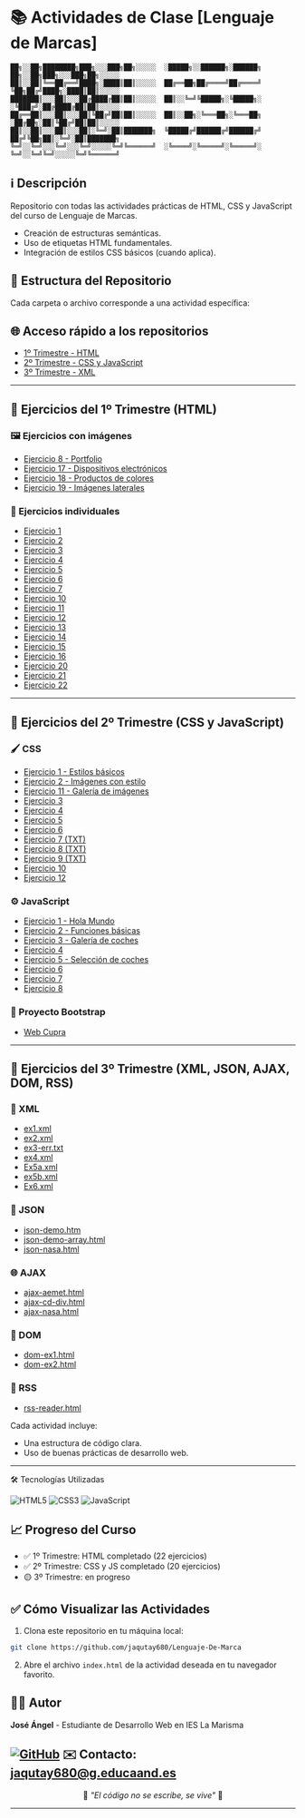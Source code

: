 # 📚 Actividades de Clase [Lenguaje de Marcas]

```
██╗░░██╗████████╗███╗░░░███╗██╗░░░░░  ░█████╗░░██████╗░██████╗  ██╗░░██╗███╗░░░███╗██╗░░░░░  
██║░░██║╚══██╔══╝████╗░████║██║░░░░░  ██╔══██╗██╔════╝██╔════╝  ╚██╗██╔╝████╗░████║██║░░░░░  
███████║░░░██║░░░██╔████╔██║██║░░░░░  ██║░░╚═╝╚█████╗░╚█████╗░  ░╚███╔╝░██╔████╔██║██║░░░░░  
██╔══██║░░░██║░░░██║╚██╔╝██║██║░░░░░  ██║░░██╗░╚═══██╗░╚═══██╗  ░██╔██╗░██║╚██╔╝██║██║░░░░░  
██║░░██║░░░██║░░░██║░╚═╝░██║███████╗  ╚█████╔╝██████╔╝██████╔╝  ██╔╝╚██╗██║░╚═╝░██║███████╗  
╚═╝░░╚═╝░░░╚═╝░░░╚═╝░░░░░╚═╝╚══════╝  ░╚════╝░╚═════╝░╚═════╝░  ╚═╝░░╚═╝╚═╝░░░░░╚═╝╚══════╝
```
## ℹ️ Descripción
Repositorio con todas las actividades prácticas de HTML, CSS y JavaScript del curso de Lenguaje de Marcas.

- Creación de estructuras semánticas.
- Uso de etiquetas HTML fundamentales.
- Integración de estilos CSS básicos (cuando aplica).

## 🔗 Estructura del Repositorio

Cada carpeta o archivo corresponde a una actividad específica:
## 🌐 Acceso rápido a los repositorios
- [1º Trimestre - HTML](https://github.com/jaqutay680/Lenguaje-De-Marca/tree/main/1%C2%BATRIMESTRE)
- [2º Trimestre - CSS y JavaScript](https://github.com/jaqutay680/Lenguaje-De-Marca/tree/main/2%C2%BATRIMESTRE)
- [3º Trimestre - XML](https://github.com/jaqutay680/Lenguaje-De-Marca/tree/main/3%C2%BATRIMESTRE)

---
## 📂 Ejercicios del 1º Trimestre (HTML)

### 🖼️ Ejercicios con imágenes
- [Ejercicio 8 - Portfolio](https://github.com/jaqutay680/Lenguaje-De-Marca/tree/main/1%C2%BATRIMESTRE/Ejercicio8)
- [Ejercicio 17 - Dispositivos electrónicos](https://github.com/jaqutay680/Lenguaje-De-Marca/tree/main/1%C2%BATRIMESTRE/ejercicio17)
- [Ejercicio 18 - Productos de colores](https://github.com/jaqutay680/Lenguaje-De-Marca/tree/main/1%C2%BATRIMESTRE/ejercicio18)
- [Ejercicio 19 - Imágenes laterales](https://github.com/jaqutay680/Lenguaje-De-Marca/tree/main/1%C2%BATRIMESTRE/ejercicio19)

### 📄 Ejercicios individuales
- [Ejercicio 1](https://github.com/jaqutay680/Lenguaje-De-Marca/blob/main/1%C2%BATRIMESTRE/ejercicio1.html)
- [Ejercicio 2](https://github.com/jaqutay680/Lenguaje-De-Marca/blob/main/1%C2%BATRIMESTRE/ejercicio2.html)
- [Ejercicio 3](https://github.com/jaqutay680/Lenguaje-De-Marca/blob/main/1%C2%BATRIMESTRE/ejercicio3.html)
- [Ejercicio 4](https://github.com/jaqutay680/Lenguaje-De-Marca/blob/main/1%C2%BATRIMESTRE/ejercicio4.html)
- [Ejercicio 5](https://github.com/jaqutay680/Lenguaje-De-Marca/blob/main/1%C2%BATRIMESTRE/ejercicio5.html)
- [Ejercicio 6](https://github.com/jaqutay680/Lenguaje-De-Marca/blob/main/1%C2%BATRIMESTRE/ejercicio6.html)
- [Ejercicio 7](https://github.com/jaqutay680/Lenguaje-De-Marca/blob/main/1%C2%BATRIMESTRE/ejercicio7.html)
- [Ejercicio 10](https://github.com/jaqutay680/Lenguaje-De-Marca/blob/main/1%C2%BATRIMESTRE/ejercicio10.html)
- [Ejercicio 11](https://github.com/jaqutay680/Lenguaje-De-Marca/blob/main/1%C2%BATRIMESTRE/ejercicio11.html)
- [Ejercicio 12](https://github.com/jaqutay680/Lenguaje-De-Marca/blob/main/1%C2%BATRIMESTRE/ejercicio12.html)
- [Ejercicio 13](https://github.com/jaqutay680/Lenguaje-De-Marca/blob/main/1%C2%BATRIMESTRE/ejercicio13.html)
- [Ejercicio 14](https://github.com/jaqutay680/Lenguaje-De-Marca/blob/main/1%C2%BATRIMESTRE/ejercicio14.html)
- [Ejercicio 15](https://github.com/jaqutay680/Lenguaje-De-Marca/blob/main/1%C2%BATRIMESTRE/ejercicio15.html)
- [Ejercicio 16](https://github.com/jaqutay680/Lenguaje-De-Marca/blob/main/1%C2%BATRIMESTRE/ejercicio16.html)
- [Ejercicio 20](https://github.com/jaqutay680/Lenguaje-De-Marca/blob/main/1%C2%BATRIMESTRE/ejercicio20.html)
- [Ejercicio 21](https://github.com/jaqutay680/Lenguaje-De-Marca/blob/main/1%C2%BATRIMESTRE/ejercicio21.html)
- [Ejercicio 22](https://github.com/jaqutay680/Lenguaje-De-Marca/blob/main/1%C2%BATRIMESTRE/ejercicio22.html)
---
## 📂 Ejercicios del 2º Trimestre (CSS y JavaScript)

### 🖌️ CSS
- [Ejercicio 1 - Estilos básicos](https://github.com/jaqutay680/Lenguaje-De-Marca/tree/main/2%C2%BATRIMESTRE/CSS/ejercicio1)
- [Ejercicio 2 - Imágenes con estilo](https://github.com/jaqutay680/Lenguaje-De-Marca/tree/main/2%C2%BATRIMESTRE/CSS/ejercicio2)
- [Ejercicio 11 - Galería de imágenes](https://github.com/jaqutay680/Lenguaje-De-Marca/tree/main/2%C2%BATRIMESTRE/CSS/ejercicio11)
- [Ejercicio 3](https://github.com/jaqutay680/Lenguaje-De-Marca/blob/main/2%C2%BATRIMESTRE/CSS/ejercicio3.html)
- [Ejercicio 4](https://github.com/jaqutay680/Lenguaje-De-Marca/blob/main/2%C2%BATRIMESTRE/CSS/ejercicio4.html)
- [Ejercicio 5](https://github.com/jaqutay680/Lenguaje-De-Marca/blob/main/2%C2%BATRIMESTRE/CSS/ejercicio5.html)
- [Ejercicio 6](https://github.com/jaqutay680/Lenguaje-De-Marca/blob/main/2%C2%BATRIMESTRE/CSS/ejercicio6.html)
- [Ejercicio 7 (TXT)](https://github.com/jaqutay680/Lenguaje-De-Marca/blob/main/2%C2%BATRIMESTRE/CSS/ejercicio7.txt)
- [Ejercicio 8 (TXT)](https://github.com/jaqutay680/Lenguaje-De-Marca/blob/main/2%C2%BATRIMESTRE/CSS/ejercicio8.txt)
- [Ejercicio 9 (TXT)](https://github.com/jaqutay680/Lenguaje-De-Marca/blob/main/2%C2%BATRIMESTRE/CSS/ejercicio9.txt)
- [Ejercicio 10](https://github.com/jaqutay680/Lenguaje-De-Marca/blob/main/2%C2%BATRIMESTRE/CSS/ejercicio10.html)
- [Ejercicio 12](https://github.com/jaqutay680/Lenguaje-De-Marca/blob/main/2%C2%BATRIMESTRE/CSS/ejercicio12.html)

### ⚙️ JavaScript
- [Ejercicio 1 - Hola Mundo](https://github.com/jaqutay680/Lenguaje-De-Marca/tree/main/2%C2%BATRIMESTRE/JavaScript/ejercicio1)
- [Ejercicio 2 - Funciones básicas](https://github.com/jaqutay680/Lenguaje-De-Marca/tree/main/2%C2%BATRIMESTRE/JavaScript/ejercicio2)
- [Ejercicio 3 - Galería de coches](https://github.com/jaqutay680/Lenguaje-De-Marca/tree/main/2%C2%BATRIMESTRE/JavaScript/ejercicio3)
- [Ejercicio 4](https://github.com/jaqutay680/Lenguaje-De-Marca/tree/main/2%C2%BATRIMESTRE/JavaScript/ejercicio4)
- [Ejercicio 5 - Selección de coches](https://github.com/jaqutay680/Lenguaje-De-Marca/tree/main/2%C2%BATRIMESTRE/JavaScript/ejercicio5)
- [Ejercicio 6](https://github.com/jaqutay680/Lenguaje-De-Marca/tree/main/2%C2%BATRIMESTRE/JavaScript/ejercicio6)
- [Ejercicio 7](https://github.com/jaqutay680/Lenguaje-De-Marca/tree/main/2%C2%BATRIMESTRE/JavaScript/ejercicio7)
- [Ejercicio 8](https://github.com/jaqutay680/Lenguaje-De-Marca/tree/main/2%C2%BATRIMESTRE/JavaScript/ejercicio8)
### 🚀 Proyecto Bootstrap
- [Web Cupra](https://github.com/jaqutay680/ProyectoBootstrap)
--------------------------------------------------------------------------
## 📂 Ejercicios del 3º Trimestre (XML, JSON, AJAX, DOM, RSS)

### 📄 XML
- [ex1.xml](https://github.com/jaqutay680/Lenguaje-De-Marca/blob/main/3%C2%BATRIMESTRE/XML-Exercises/Ex1.xml)
- [ex2.xml](https://github.com/jaqutay680/Lenguaje-De-Marca/blob/main/3%C2%BATRIMESTRE/XML-Exercises/Ex2.xml)
- [ex3-err.txt](https://github.com/jaqutay680/Lenguaje-De-Marca/blob/main/3%C2%BATRIMESTRE/XML-Exercises/ex3-err.txt)
- [ex4.xml](https://github.com/jaqutay680/Lenguaje-De-Marca/blob/main/3%C2%BATRIMESTRE/XML-Exercises/ex4.xml)
- [Ex5a.xml](https://github.com/jaqutay680/Lenguaje-De-Marca/blob/main/3%C2%BATRIMESTRE/XML-Exercises/Ex5a.xml)
- [ex5b.xml](https://github.com/jaqutay680/Lenguaje-De-Marca/blob/main/3%C2%BATRIMESTRE/XML-Exercises/Ex5b.xml)
- [Ex6.xml](https://github.com/jaqutay680/Lenguaje-De-Marca/blob/main/3%C2%BATRIMESTRE/XML-Exercises/Ex6.xml)

### 🔄 JSON
- [json-demo.htm](https://github.com/jaqutay680/Lenguaje-De-Marca/blob/main/3%C2%BATRIMESTRE/JSON/json-demo.htm)
- [json-demo-array.html](https://github.com/jaqutay680/Lenguaje-De-Marca/blob/main/3%C2%BATRIMESTRE/JSON/json-demo-array.html)
- [json-nasa.html](https://github.com/jaqutay680/Lenguaje-De-Marca/blob/main/3%C2%BATRIMESTRE/JSON/json-nasa.html)

### 🌐 AJAX
- [ajax-aemet.html](https://github.com/jaqutay680/Lenguaje-De-Marca/blob/main/3%C2%BATRIMESTRE/AJAX/ajax-aemet.html)
- [ajax-cd-div.html](https://github.com/jaqutay680/Lenguaje-De-Marca/blob/main/3%C2%BATRIMESTRE/AJAX/ajax-cd-div.html)
- [ajax-nasa.html](https://github.com/jaqutay680/Lenguaje-De-Marca/blob/main/3%C2%BATRIMESTRE/AJAX/ajax-nasa.html)

### 🧩 DOM
- [dom-ex1.html](https://github.com/jaqutay680/Lenguaje-De-Marca/blob/main/3%C2%BATRIMESTRE/DOM/dom-ex1.html)
- [dom-ex2.html](https://github.com/jaqutay680/Lenguaje-De-Marca/blob/main/3%C2%BATRIMESTRE/DOM/dom-ex2.html)

### 📡 RSS
- [rss-reader.html](https://github.com/jaqutay680/Lenguaje-De-Marca/blob/main/3%C2%BATRIMESTRE/RSS/rss-reader.html)


Cada actividad incluye:
- Una estructura de código clara.
- Uso de buenas prácticas de desarrollo web.
--------------------------------------------------------------------------
🛠️ Tecnologías Utilizadas
<p align="left"> <img src="https://img.shields.io/badge/HTML5-E34F26?style=for-the-badge&logo=html5&logoColor=white" alt="HTML5"> <img src="https://img.shields.io/badge/CSS3-1572B6?style=for-the-badge&logo=css3&logoColor=white" alt="CSS3"> <img src="https://img.shields.io/badge/JavaScript-F7DF1E?style=for-the-badge&logo=javascript&logoColor=black" alt="JavaScript"> </p> 

## 📈 Progreso del Curso
- ✅ 1º Trimestre: HTML completado (22 ejercicios)
- ✅ 2º Trimestre: CSS y JS completado (20 ejercicios)
- 🟡 3º Trimestre: en progreso

## ✅ Cómo Visualizar las Actividades

1. Clona este repositorio en tu máquina local:

```bash
git clone https://github.com/jaqutay680/Lenguaje-De-Marca
```

2. Abre el archivo `index.html` de la actividad deseada en tu navegador favorito.

## 👨‍💻 Autor
**José Ángel** - Estudiante de Desarrollo Web en IES La Marisma

[![GitHub](https://img.shields.io/badge/GitHub-Profile-blue?style=flat&logo=github)](https://github.com/jaqutay680)
✉️ Contacto: [jaqutay680@g.educaand.es](mailto:jaqutay680@g.educaand.es)
---
<p align="center">
🚀 <em>"El código no se escribe, se vive"</em> 🚀

---
</p>
